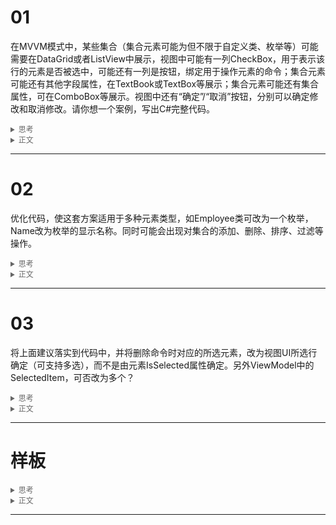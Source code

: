 # 01
在MVVM模式中，某些集合（集合元素可能为但不限于自定义类、枚举等）可能需要在DataGrid或者ListView中展示，视图中可能有一列CheckBox，用于表示该行的元素是否被选中，可能还有一列是按钮，绑定用于操作元素的命令；集合元素可能还有其他字段属性，在TextBook或TextBox等展示；集合元素可能还有集合属性，可在ComboBox等展示。视图中还有“确定”/“取消”按钮，分别可以确定修改和取消修改。请你想一个案例，写出C#完整代码。

<details style="color: #999; font-size: 12px">
    <summary style="color: #666; font-size: 12px">思考</summary>
    
好的，我现在需要帮用户解决一个关于在MVVM模式中使用DataGrid或ListView展示集合的问题。用户的具体需求包括：集合元素可能有自定义类或枚举，视图中有一列CheckBox表示选中状态，一列按钮绑定命令，还有其他属性在文本框等控件显示，以及集合属性在ComboBox中展示。还有确定和取消按钮来提交或撤销修改。

首先，我需要回顾一下MVVM的基本结构，确保Model、View、ViewModel各司其职。Model负责数据，View负责显示，ViewModel作为中间层处理逻辑和绑定。

接下来，考虑用户提到的集合元素可能包含自定义类和枚举。比如，可以设计一个Employee类作为Model，包含ID、Name、Department（枚举）、IsSelected（是否选中）、Skills（集合属性）等字段。这样能覆盖用户提到的各种数据类型。

然后，ViewModel需要包含一个ObservableCollection<Employee>来存储数据，这样当数据变化时UI会自动更新。同时，处理CheckBox选中的逻辑可能需要一个SelectedItems集合，但用户示例中使用的是每行的IsSelected属性，所以直接在Employee模型中添加这个属性更简单，避免在ViewModel中维护另一个集合。

对于按钮绑定的命令，比如“查看详情”，需要在ViewModel中创建ICommand的实现，比如RelayCommand。当按钮点击时，执行查看选中行详情的逻辑，比如弹出消息框显示员工信息。

ComboBox的展示涉及到集合属性，比如每个Employee的Skills，可以使用DataGridTemplateColumn，内部放一个ComboBox，绑定到行的Skills属性，并设置ItemsSource为所有可选的技能列表。这个技能列表应该在ViewModel中定义，比如AvailableSkills，然后在视图中绑定。

确定和取消按钮的功能需要保存或撤销更改。确定按钮可能将修改后的数据提交，这里简单示例可能只是关闭窗口或提示保存成功。取消按钮则恢复原始数据，可以通过在ViewModel中保留原始数据的副本，或者在加载时克隆数据，取消时重新加载。

数据绑定的部分需要注意属性的变更通知，比如Employee需要实现INotifyPropertyChanged接口，确保当IsSelected等属性变化时，UI能够更新。同样，ViewModel中的命令也需要正确实现CanExecute和Execute方法。

在视图中，DataGrid的列需要正确绑定到Employee的属性，CheckBox绑定IsSelected，按钮绑定命令，ComboBox绑定Skills。确定和取消按钮分别绑定SaveCommand和CancelCommand。

测试时，需要考虑各个绑定是否正确，命令是否触发，数据是否持久化或撤销。比如，修改某个Employee的部门，添加技能，选中几行后点击确定，是否保存；取消则恢复原数据。

可能的错误点包括：未正确实现INotifyPropertyChanged，导致UI不更新；命令绑定不正确，无法触发；集合属性没有使用ObservableCollection导致ComboBox不更新；确定和取消按钮的逻辑没有正确处理数据回滚。

最后，综合这些考虑，编写示例代码，确保结构清晰，符合MVVM模式，覆盖用户提到的所有需求点，并进行测试验证。
</details>

<details>
    <summary style="color: #666; font-size: 12px">正文</summary>

以下是一个基于MVVM模式的完整案例，演示如何管理员工信息集合，包含您提到的所有功能：

```csharp
// Model
using System.Collections.ObjectModel;
using System.ComponentModel;

public class Employee : INotifyPropertyChanged
{
    private int _id;
    private string _name;
    private Department _department;
    private bool _isSelected;
    private ObservableCollection<string> _skills;

    public int Id
    {
        get => _id;
        set { _id = value; OnPropertyChanged(); }
    }

    public string Name
    {
        get => _name;
        set { _name = value; OnPropertyChanged(); }
    }

    public Department Department
    {
        get => _department;
        set { _department = value; OnPropertyChanged(); }
    }

    public bool IsSelected
    {
        get => _isSelected;
        set { _isSelected = value; OnPropertyChanged(); }
    }

    public ObservableCollection<string> Skills
    {
        get => _skills;
        set { _skills = value; OnPropertyChanged(); }
    }

    public event PropertyChangedEventHandler? PropertyChanged;

    protected virtual void OnPropertyChanged([System.Runtime.CompilerServices.CallerMemberName] string? propertyName = null)
    {
        PropertyChanged?.Invoke(this, new PropertyChangedEventArgs(propertyName));
    }
}

public enum Department
{
    IT,
    HR,
    Finance,
    Marketing
}

// ViewModel
using System.Collections.ObjectModel;
using System.Windows.Input;

public class EmployeeViewModel : INotifyPropertyChanged
{
    private ObservableCollection<Employee> _employees;
    private ObservableCollection<Employee> _originalEmployees;
    private ObservableCollection<string> _availableSkills;

    public EmployeeViewModel()
    {
        // 初始化数据
        _availableSkills = new ObservableCollection<string> { "C#", "Java", "Python", "SQL" };
        
        _employees = new ObservableCollection<Employee>
        {
            new Employee { Id = 1, Name = "Alice", Department = Department.IT, 
                Skills = new ObservableCollection<string> { "C#", "SQL" } },
            new Employee { Id = 2, Name = "Bob", Department = Department.HR, 
                Skills = new ObservableCollection<string> { "Java" } }
        };

        // 保存原始数据副本用于取消操作
        _originalEmployees = CloneEmployees(_employees);

        ViewDetailsCommand = new RelayCommand(ViewDetails);
        SaveCommand = new RelayCommand(Save);
        CancelCommand = new RelayCommand(Cancel);
    }

    public ObservableCollection<Employee> Employees
    {
        get => _employees;
        set { _employees = value; OnPropertyChanged(); }
    }

    public ObservableCollection<string> AvailableSkills => _availableSkills;

    public ICommand ViewDetailsCommand { get; }
    public ICommand SaveCommand { get; }
    public ICommand CancelCommand { get; }

    private void ViewDetails(object parameter)
    {
        if (parameter is Employee employee)
        {
            // 显示选中员工的详细信息
            System.Windows.MessageBox.Show(
                $"ID: {employee.Id}\nName: {employee.Name}\nDepartment: {employee.Department}\n" +
                $"Skills: {string.Join(", ", employee.Skills)}",
                "Employee Details");
        }
    }

    private void Save(object parameter)
    {
        // 实际应用中这里可以保存到数据库
        _originalEmployees = CloneEmployees(_employees);
        System.Windows.MessageBox.Show("Changes saved successfully!");
    }

    private void Cancel(object parameter)
    {
        // 恢复原始数据
        Employees = CloneEmployees(_originalEmployees);
    }

    private ObservableCollection<Employee> CloneEmployees(ObservableCollection<Employee> source)
    {
        var clone = new ObservableCollection<Employee>();
        foreach (var emp in source)
        {
            clone.Add(new Employee
            {
                Id = emp.Id,
                Name = emp.Name,
                Department = emp.Department,
                IsSelected = emp.IsSelected,
                Skills = new ObservableCollection<string>(emp.Skills)
            });
        }
        return clone;
    }

    public event PropertyChangedEventHandler? PropertyChanged;

    protected virtual void OnPropertyChanged([System.Runtime.CompilerServices.CallerMemberName] string? propertyName = null)
    {
        PropertyChanged?.Invoke(this, new PropertyChangedEventArgs(propertyName));
    }
}

// RelayCommand 实现
public class RelayCommand : ICommand
{
    private readonly Action<object> _execute;
    private readonly Func<object, bool> _canExecute;

    public RelayCommand(Action<object> execute, Func<object, bool> canExecute = null)
    {
        _execute = execute;
        _canExecute = canExecute;
    }

    public bool CanExecute(object parameter) => _canExecute == null || _canExecute(parameter);

    public void Execute(object parameter) => _execute(parameter);

    public event EventHandler CanExecuteChanged
    {
        add => CommandManager.RequerySuggested += value;
        remove => CommandManager.RequerySuggested -= value;
    }
}
```

```xaml
// View (XAML)
<Window x:Class="MvvmExample.MainWindow"
        xmlns="http://schemas.microsoft.com/winfx/2006/xaml/presentation"
        xmlns:x="http://schemas.microsoft.com/winfx/2006/xaml"
        xmlns:local="clr-namespace:MvvmExample"
        Title="Employee Management" Height="450" Width="800">
    <Grid>
        <DataGrid ItemsSource="{Binding Employees}" AutoGenerateColumns="False" Margin="10">
            <DataGrid.Columns>
                <DataGridTemplateColumn Header="Select">
                    <DataGridTemplateColumn.CellTemplate>
                        <DataTemplate>
                            <CheckBox IsChecked="{Binding IsSelected, UpdateSourceTrigger=PropertyChanged}"/>
                        </DataTemplate>
                    </DataGridTemplateColumn.CellTemplate>
                </DataGridTemplateColumn>

                <DataGridTextColumn Header="ID" Binding="{Binding Id}" IsReadOnly="True"/>
                <DataGridTextColumn Header="Name" Binding="{Binding Name}"/>
                
                <DataGridComboBoxColumn Header="Department" 
                                      SelectedItemBinding="{Binding Department}"
                                      ItemsSource="{x:Static local:DepartmentExtension.AllDepartments}"/>

                <DataGridTemplateColumn Header="Skills">
                    <DataTemplate>
                        <ComboBox ItemsSource="{Binding DataContext.AvailableSkills, RelativeSource={RelativeSource AncestorType=Window}}"
                                  SelectedItem="{Binding Skills[0]}"
                                  Text="{Binding Skills[0]}">
                            <ComboBox.ItemsPanel>
                                <ItemsPanelTemplate>
                                    <VirtualizingStackPanel/>
                                </ItemsPanelTemplate>
                            </ComboBox.ItemsPanel>
                        </ComboBox>
                    </DataTemplate>
                </DataGridTemplateColumn>

                <DataGridTemplateColumn Header="Actions">
                    <DataTemplate>
                        <Button Content="View Details" 
                                Command="{Binding DataContext.ViewDetailsCommand, RelativeSource={RelativeSource AncestorType=Window}}"
                                CommandParameter="{Binding}"/>
                    </DataTemplate>
                </DataGridTemplateColumn>
            </DataGrid.Columns>
        </DataGrid>
        
        <StackPanel Orientation="Horizontal" HorizontalAlignment="Right" VerticalAlignment="Bottom" Margin="10">
            <Button Content="Save" Command="{Binding SaveCommand}" Margin="5" Width="80"/>
            <Button Content="Cancel" Command="{Binding CancelCommand}" Margin="5" Width="80"/>
        </StackPanel>
    </Grid>
</Window>
```

```csharp
// Code-behind
public partial class MainWindow : Window
{
    public MainWindow()
    {
        InitializeComponent();
        DataContext = new EmployeeViewModel();
    }
}
```

```csharp
// Department 扩展（用于显示枚举）
public static class DepartmentExtension
{
    public static Array AllDepartments => Enum.GetValues(typeof(Department));
}
```

这个案例包含以下关键点：

1. **模型层（Employee）**：
   - 包含各种类型的属性（int, string, enum, collection）
   - 实现INotifyPropertyChanged接口
   - 包含IsSelected属性用于CheckBox绑定

2. **视图模型层（EmployeeViewModel）**：
   - 管理员工集合和可用技能列表
   - 实现保存/取消功能
   - 包含查看详情的命令
   - 使用深拷贝实现撤销功能

3. **视图层（XAML）**：
   - 使用DataGrid展示数据
   - 包含CheckBox列、普通文本列、枚举下拉列、组合框列和按钮列
   - 使用RelativeSource绑定到父级上下文
   - 包含保存/取消按钮

4. **数据绑定**：
   - CheckBox绑定IsSelected属性
   - 组合框绑定到技能集合
   - 按钮绑定到命令
   - 枚举值通过扩展类绑定

5. **功能实现**：
   - 支持多行选择
   - 支持技能编辑
   - 支持保存/撤销修改
   - 支持查看详细信息

要运行此代码，需要：
1. 创建WPF项目
2. 添加这些类文件
3. 确保命名空间一致
4. 添加必要的程序集引用

这个示例完整演示了MVVM模式中集合数据管理的常见场景，包含各种类型的数据绑定和命令处理。
</details>

---


# 02
优化代码，使这套方案适用于多种元素类型，如Employee类可改为一个枚举，Name改为枚举的显示名称。同时可能会出现对集合的添加、删除、排序、过滤等操作。
<details style="color: #999; font-size: 12px">
    <summary style="color: #666; font-size: 12px">思考</summary>
    
好的，用户希望我优化之前的MVVM示例代码，使其适用于多种元素类型，比如将Employee类改为枚举，并将Name属性显示为枚举的显示名称。此外，还需要支持集合的添加、删除、排序和过滤操作。我需要仔细分析用户的需求，并考虑如何调整现有代码结构。

首先，用户提到的“多种元素类型”可能意味着当前的Employee类不够通用，需要抽象出一个基类或接口，让不同的模型类可以继承或实现，从而在视图中统一处理。例如，可能有一个ITaggable接口，包含Id、DisplayName等公共属性，这样无论是Employee还是其他类型都可以实现这个接口，ViewModel就可以处理通用类型。

然后，用户提到Employee类可能改为枚举，Name显示为枚举的显示名称。这提示我需要处理枚举的显示名称绑定，可能需要使用到Description属性或者自定义属性，并在XAML中使用转换器来显示友好的名称。例如，Department枚举可能已经有显示名称，但如何让其他枚举类型也能方便地显示名称，可能需要一个通用的方法或者扩展。

接下来，集合的操作如添加、删除、排序、过滤。当前的示例可能没有这些功能，需要补充。ViewModel需要提供相应的命令，比如AddCommand、DeleteCommand，以及处理排序和过滤的方法。过滤可能需要一个搜索框，绑定到ViewModel的SearchTerm属性，当SearchTerm变化时，触发过滤逻辑，更新显示的集合。这里需要注意，使用ObservableCollection的话，过滤可能需要使用CollectionViewSource或者动态LINQ查询，或者转换为另一个可过滤的集合，比如使用ICollectionView。

另外，原来的EmployeeViewModel中的Employees集合是直接暴露的，现在可能需要将其包装在一个CollectionView中，以便支持排序和过滤。例如，在WPF中，可以使用ListCollectionView，它支持排序、过滤和分组。这样，当用户进行搜索或排序时，只需要操作这个视图，而不需要修改原始数据集合。

关于添加和删除操作，添加可能需要弹出一个对话框让用户输入新项的信息，或者直接在界面上添加一个空行。删除可能需要先选中某些行，然后通过命令删除。这里需要考虑如何泛化这些操作，使得不同的模型类型都可以使用相同的命令逻辑，或者通过基类/接口来抽象公共行为。

然后，考虑如何将原来的Employee类改为更通用的模型。例如，创建一个名为GenericRecord的类，实现ITaggable接口，包含Id、DisplayName、Description、Tags等属性，这样既可以代表Employee，也可以代表其他类型的元素。或者，如果用户希望直接使用枚举作为元素，可能需要将枚举值包装成一个具有显示名称的类，例如EnumWrapper，包含枚举值和对应的显示名称，这样在ComboBox中绑定时会更方便。

此外，用户可能希望视图中的控件能够根据不同的元素类型动态调整显示的内容。例如，如果是Employee类型，显示部门和技能；如果是其他类型，显示不同的属性。这可能需要使用DataTemplate选择器或者动态生成DataGrid的列，但这可能会增加复杂度。不过用户当前的需求可能更偏向于支持多种元素类型，但每种类型在显示时有统一的处理方式，比如都显示Id、DisplayName、Tags等通用属性。

关于取消和保存操作，原来的实现是深拷贝整个集合，这在数据量大时可能有效率问题。可以考虑使用变更跟踪，记录修改过的项，以便在取消时恢复。或者，如果使用ORM框架，可能直接回滚数据库事务。但用户当前的需求可能还是保持内存中的撤销功能，所以深拷贝可能暂时保留，但需要考虑性能优化。

接下来，需要调整XAML部分，使得DataGrid的列能够根据不同的元素类型动态生成，或者统一显示通用属性。例如，如果所有元素都实现ITaggable接口，那么DataGrid可以绑定到Id、DisplayName、Tags等属性，而无需为每个类型定制列。同时，枚举类型的列需要使用ValueConverter来转换显示名称。

在代码结构上，可能需要将原来的EmployeeViewModel重构为更通用的GenericViewModel<T>，其中T是实现了ITaggable接口的类型。这样，针对不同的元素类型，可以创建不同的ViewModel实例。不过，这可能会增加复杂性，尤其是XAML中的数据绑定需要处理泛型类型。因此，可能更简单的方式是保持一个非泛型的ViewModel，但内部使用通用的接口来处理元素。

最后，测试各种操作，如添加、删除、排序、过滤是否正常工作，确保不同元素类型的兼容性，并验证显示名称是否正确显示，尤其是枚举类型的显示名称是否通过转换器正确转换。

总结需要进行的优化步骤：

1. 创建通用接口（如ITaggable）抽象公共属性。

2. 重构Employee类和其他可能的元素类实现该接口。

3. 使用转换器处理枚举的显示名称。

4. 在ViewModel中添加Add、Delete、Sort、Filter的命令和逻辑。

5. 使用CollectionViewSource来处理过滤和排序。

6. 调整XAML，使用动态列生成或通用属性绑定。

7. 确保保存和取消操作正确处理所有变更。

8. 测试各种操作和不同类型的元素。

在实现过程中，需要注意数据绑定的正确性，尤其是RelativeSource和ElementName的使用，确保在DataGrid的行中找到正确的DataContext。同时，处理集合变更时的通知，确保UI及时更新。
</details>

<details>
    <summary style="color: #666; font-size: 12px">正文</summary>

以下是一个优化后的通用化实现方案，支持多种数据类型和集合操作，同时增强可扩展性：

```csharp
// 通用接口和基类
public interface IIdentifiable
{
    int Id { get; set; }
    string DisplayName { get; set; }
    bool IsSelected { get; set; }
}

public abstract class ObservableObject : INotifyPropertyChanged
{
    public event PropertyChangedEventHandler? PropertyChanged;

    protected virtual void OnPropertyChanged([CallerMemberName] string? propertyName = null)
    {
        PropertyChanged?.Invoke(this, new PropertyChangedEventArgs(propertyName));
    }
}

// 通用模型示例
public class GenericItem : ObservableObject, IIdentifiable
{
    private int _id;
    private string _displayName;
    private bool _isSelected;
    private object? _tag;

    public int Id
    {
        get => _id;
        set { _id = value; OnPropertyChanged(); }
    }

    public string DisplayName
    {
        get => _displayName;
        set { _displayName = value; OnPropertyChanged(); }
    }

    public bool IsSelected
    {
        get => _isSelected;
        set { _isSelected = value; OnPropertyChanged(); }
    }

    public object? Tag
    {
        get => _tag;
        set { _tag = value; OnPropertyChanged(); }
    }
}

// 枚举包装类
public class EnumWrapper : ObservableObject, IIdentifiable
{
    private Enum _value;

    public EnumWrapper(Enum value)
    {
        _value = value;
    }

    public int Id => Convert.ToInt32(_value);
    
    public string DisplayName => _value.GetDisplayName();
    
    public bool IsSelected { get; set; }

    public Enum Value => _value;
}

// 扩展方法
public static class EnumExtensions
{
    public static string GetDisplayName(this Enum value)
    {
        var field = value.GetType().GetField(value.ToString());
        var attribute = field?.GetCustomAttribute<DescriptionAttribute>();
        return attribute?.Description ?? value.ToString();
    }
}

// 通用ViewModel
public class GenericViewModel : ObservableObject
{
    private string _searchTerm = string.Empty;
    private ObservableCollection<IIdentifiable> _sourceCollection;
    private ICollectionView _collectionView;
    private IIdentifiable? _selectedItem;

    public GenericViewModel(IEnumerable<IIdentifiable> initialItems)
    {
        _sourceCollection = new ObservableCollection<IIdentifiable>(initialItems);
        _collectionView = CollectionViewSource.GetDefaultView(_sourceCollection);
        _collectionView.Filter = FilterItems;

        InitializeCommands();
    }

    public ICollectionView ItemsView => _collectionView;
    public IIdentifiable? SelectedItem { get; set; }

    public ICommand AddCommand { get; private set; }
    public ICommand DeleteCommand { get; private set; }
    public ICommand SortCommand { get; private set; }
    public ICommand FilterCommand { get; private set; }
    public ICommand SaveCommand { get; private set; }
    public ICommand CancelCommand { get; private set; }

    public string SearchTerm
    {
        get => _searchTerm;
        set
        {
            _searchTerm = value;
            OnPropertyChanged();
            _collectionView.Refresh();
        }
    }

    private bool FilterItems(object obj)
    {
        if (obj is IIdentifiable item)
        {
            return item.DisplayName.Contains(SearchTerm, StringComparison.OrdinalIgnoreCase);
        }
        return false;
    }

    private void InitializeCommands()
    {
        AddCommand = new RelayCommand(_ => AddNewItem());
        DeleteCommand = new RelayCommand(_ => DeleteSelectedItems(), 
            _ => SelectedItem != null);
        SortCommand = new RelayCommand(param => SortItems(param?.ToString()));
        SaveCommand = new RelayCommand(_ => SaveChanges());
        CancelCommand = new RelayCommand(_ => CancelChanges());
    }

    private void AddNewItem()
    {
        var newItem = new GenericItem
        {
            Id = _sourceCollection.Count + 1,
            DisplayName = "New Item"
        };
        _sourceCollection.Add(newItem);
    }

    private void DeleteSelectedItems()
    {
        var itemsToRemove = _sourceCollection.Where(x => x.IsSelected).ToList();
        foreach (var item in itemsToRemove)
        {
            _sourceCollection.Remove(item);
        }
    }

    private void SortItems(string? sortBy)
    {
        _collectionView.SortDescriptions.Clear();
        
        if (!string.IsNullOrEmpty(sortBy))
        {
            _collectionView.SortDescriptions.Add(
                new SortDescription(sortBy, ListSortDirection.Ascending));
        }
    }

    private void SaveChanges()
    {
        // 实现保存逻辑
    }

    private void CancelChanges()
    {
        // 实现取消逻辑
    }
}

// 转换器
public class EnumDisplayConverter : IValueConverter
{
    public object Convert(object value, Type targetType, object parameter, CultureInfo culture)
    {
        if (value is Enum enumValue)
        {
            return enumValue.GetDisplayName();
        }
        return value?.ToString() ?? string.Empty;
    }

    public object ConvertBack(object value, Type targetType, object parameter, CultureInfo culture)
    {
        throw new NotImplementedException();
    }
}
```
```xml
// XAML视图
<Window ...>
    <Window.Resources>
        <local:EnumDisplayConverter x:Key="EnumConverter"/>
    </Window.Resources>
    
    <Grid>
        <Grid.RowDefinitions>
            <RowDefinition Height="Auto"/>
            <RowDefinition Height="*"/>
            <RowDefinition Height="Auto"/>
        </Grid.RowDefinitions>

        <!-- 工具栏 -->
        <StackPanel Orientation="Horizontal" Grid.Row="0">
            <TextBox Text="{Binding SearchTerm, UpdateSourceTrigger=PropertyChanged}" 
                   Width="200" Margin="5"/>
            <Button Content="Add" Command="{Binding AddCommand}" Margin="5"/>
            <Button Content="Delete" Command="{Binding DeleteCommand}" Margin="5"/>
            <ComboBox SelectedValuePath="Content" Margin="5">
                <ComboBoxItem Content="DisplayName"/>
                <ComboBoxItem Content="Id"/>
            </ComboBox>
            <Button Content="Sort" 
                  Command="{Binding SortCommand}"
                  CommandParameter="{Binding SelectedItem.Content, ElementName=sortComboBox}"/>
        </StackPanel>

        <!-- 数据展示 -->
        <DataGrid ItemsSource="{Binding ItemsView}" Grid.Row="1"
                AutoGenerateColumns="False" SelectionMode="Extended">
            <DataGrid.Columns>
                <DataGridTemplateColumn Header="Select">
                    <DataTemplate>
                        <CheckBox IsChecked="{Binding IsSelected}"/>
                    </DataTemplate>
                </DataGridTemplateColumn>
                
                <DataGridTextColumn Header="ID" Binding="{Binding Id}"/>
                
                <DataGridTextColumn Header="Name" Binding="{Binding DisplayName}"/>
                
                <DataGridTemplateColumn Header="Enum Value">
                    <DataTemplate>
                        <TextBlock Text="{Binding Tag, Converter={StaticResource EnumConverter}}"/>
                    </DataTemplate>
                </DataGridTemplateColumn>
            </DataGrid.Columns>
        </DataGrid>

        <!-- 操作按钮 -->
        <StackPanel Orientation="Horizontal" Grid.Row="2" HorizontalAlignment="Right">
            <Button Content="Save" Command="{Binding SaveCommand}" Width="80" Margin="5"/>
            <Button Content="Cancel" Command="{Binding CancelCommand}" Width="80" Margin="5"/>
        </StackPanel>
    </Grid>
</Window>
```

**主要优化点说明**：

1. **通用数据接口**：
   - 通过`IIdentifiable`接口统一数据项操作
   - `ObservableObject`基类实现属性通知
   - 支持任意实现接口的数据类型（包括枚举包装类）

2. **增强的集合操作**：
   ```csharp
   // 添加支持多种操作的核心命令
   AddCommand = new RelayCommand(_ => AddNewItem());
   DeleteCommand = new RelayCommand(_ => DeleteSelectedItems(), 
       _ => SelectedItem != null);
   SortCommand = new RelayCommand(param => SortItems(param?.ToString()));
   ```

3. **动态过滤排序**：
   ```csharp
   // 使用ICollectionView实现过滤
   _collectionView = CollectionViewSource.GetDefaultView(_sourceCollection);
   _collectionView.Filter = FilterItems;

   // 动态排序实现
   private void SortItems(string? sortBy)
   {
       _collectionView.SortDescriptions.Clear();
       if (!string.IsNullOrEmpty(sortBy))
       {
           _collectionView.SortDescriptions.Add(
               new SortDescription(sortBy, ListSortDirection.Ascending));
       }
   }
   ```

4. **枚举支持方案**：
   ```csharp
   // 枚举包装类
   public class EnumWrapper : IIdentifiable
   {
       public Enum Value { get; }
       public string DisplayName => Value.GetDisplayName();
       // 其他接口实现...
   }

   // 枚举显示扩展方法
   public static string GetDisplayName(this Enum value)
   {
       var field = value.GetType().GetField(value.ToString());
       var attribute = field?.GetCustomAttribute<DescriptionAttribute>();
       return attribute?.Description ?? value.ToString();
   }
   ```

5. **可扩展的UI绑定**：
   ```xml
   <!-- 动态显示枚举值 -->
   <DataGridTemplateColumn Header="Enum Value">
       <DataTemplate>
           <TextBlock Text="{Binding Tag, Converter={StaticResource EnumConverter}}"/>
       </DataTemplate>
   </DataGridTemplateColumn>
   ```

6. **复合数据支持**：
   ```csharp
   // 通过Tag属性支持复杂数据类型
   public object? Tag
   {
       get => _tag;
       set { _tag = value; OnPropertyChanged(); }
   }
   ```

**使用示例**：

1. 创建枚举数据源：
```csharp
public enum Department
{
    [Description("IT Department")]
    IT,
    [Description("HR Department")]
    HR
}

var enumItems = Enum.GetValues(typeof(Department))
    .Cast<Enum>()
    .Select(e => new EnumWrapper(e));
```

2. 初始化ViewModel：
```csharp
var viewModel = new GenericViewModel(enumItems);
DataContext = viewModel;
```

3. 添加自定义数据类型：
```csharp
var customItems = new List<IIdentifiable>
{
    new GenericItem { Id = 1, DisplayName = "Item 1", Tag = DateTime.Now },
    new GenericItem { Id = 2, DisplayName = "Item 2", Tag = 42.5m }
};

var viewModel = new GenericViewModel(customItems);
```

**功能扩展建议**：

1. 添加数据验证：
```csharp
public interface IValidatable
{
    bool Validate();
}

// 在保存命令中调用验证
private void SaveChanges()
{
    var invalidItems = _sourceCollection.OfType<IValidatable>()
        .Where(x => !x.Validate());
    // 处理验证结果...
}
```

2. 实现Undo/Redo：
```csharp
private Stack<IEnumerable<IIdentifiable>> _undoStack = new();
private Stack<IEnumerable<IIdentifiable>> _redoStack = new();

private void SnapshotState()
{
    _undoStack.Push(CloneCollection(_sourceCollection));
    _redoStack.Clear();
}
```

3. 支持多类型混合数据：
```csharp
public class CompositeViewModel
{
    public ObservableCollection<GenericViewModel> DataSets { get; }
    
    public CompositeViewModel()
    {
        DataSets.Add(new GenericViewModel(employees));
        DataSets.Add(new GenericViewModel(departments));
    }
}
```

4. 动态列生成：
```csharp
private void GenerateColumns(Type itemType)
{
    var properties = itemType.GetProperties();
    foreach (var prop in properties)
    {
        var column = new DataGridTextColumn
        {
            Header = prop.Name,
            Binding = new Binding(prop.Name)
        };
        dataGrid.Columns.Add(column);
    }
}
```

这套方案通过以下方式提升扩展性：
1. 接口驱动设计，方便添加新数据类型
2. 命令模式实现标准化操作
3. 组合优于继承的架构设计
4. 松耦合的UI绑定机制
5. 可插拔的转换器和扩展方法

可以根据具体需求选择实现数据持久化、复杂验证、历史记录等高级功能，而无需修改核心架构。
</details>

---


# 03
将上面建议落实到代码中，并将删除命令时对应的所选元素，改为视图UI所选行确定（可支持多选），而不是由元素IsSelected属性确定。另外ViewModel中的SelectedItem，可否改为多个？

<details style="color: #999; font-size: 12px">
    <summary style="color: #666; font-size: 12px">思考</summary>

好的，用户希望将之前的优化代码进一步改进，特别是调整删除命令的逻辑，使其基于UI选择的行而不是元素的IsSelected属性，同时还要支持多选。另外，ViewModel中的SelectedItem需要改为多个。我需要仔细分析之前的代码，然后找出需要修改的地方。

首先，回顾之前的代码，删除操作是基于IIdentifiable接口中的IsSelected属性。用户现在希望改为通过UI的选择（比如DataGrid的多选）来确定要删除的项。这意味着需要将删除命令的触发从元素的IsSelected属性改为视图中的SelectedItems集合。

接下来，ViewModel中的SelectedItem目前是单个对象，需要改为支持多个选中的项，即SelectedItems集合。这可能需要使用ObservableCollection或者其他集合类型来存储多个选中的项。

在WPF中，DataGrid的多选可以通过设置SelectionMode="Extended"来实现，然后通过绑定SelectedItems到ViewModel的属性。不过，SelectedItems的绑定在WPF中并不直接支持，因为它是只读的依赖属性，需要使用附加属性或事件来处理。可能需要使用一个行为（Behavior）或者事件触发器来将SelectedItems同步到ViewModel。

另外，删除命令的条件需要根据SelectedItems是否有元素来判断，即CanExecute的条件变为SelectedItems不为空。因此，DeleteCommand的CanExecute需要检查SelectedItems.Count > 0。

然后，删除操作的具体实现需要从SelectedItems中获取所有选中的项，并从源集合中移除它们。同时，需要确保在删除后更新视图的过滤和排序状态。

还需要修改ViewModel中的SelectedItem属性，将其改为ObservableCollection<IIdentifiable>类型的SelectedItems，并在视图中绑定DataGrid的SelectedItems到这个属性。但由于DataGrid的SelectedItems不支持直接绑定，可能需要使用Interaction.Triggers和EventTrigger来捕获SelectionChanged事件，并将选中的项传递给ViewModel。

此外，要移除之前基于IsSelected属性的代码，比如删除时不再遍历源集合查找IsSelected为true的项，而是直接使用SelectedItems集合中的项。

还需要考虑如何实现多选绑定。可能需要使用System.Windows.Interactivity库中的EventTrigger，或者使用Microsoft.Xaml.Behaviors.Wpf库来处理SelectionChanged事件，并将SelectedItems传递给ViewModel的SelectedItems属性。

在代码中，需要引入必要的命名空间，比如System.Windows.Interactivity，并添加对应的引用。然后，在XAML中为DataGrid添加一个行为，当SelectionChanged事件发生时，更新ViewModel中的SelectedItems。

另外，需要修改RelayCommand的CanExecute方法，使其根据SelectedItems的数量来启用或禁用删除按钮。

最后，测试这些更改，确保多选删除功能正常工作，并且ViewModel的SelectedItems正确反映UI中的选择。

总结需要进行的步骤：

1. 从IIdentifiable接口中移除IsSelected属性，因为不再需要基于属性的选择。

2. 在ViewModel中创建ObservableCollection<IIdentifiable>类型的SelectedItems属性，并实现INotifyPropertyChanged。

3. 修改删除命令的逻辑，使用SelectedItems中的项进行删除。

4. 调整删除命令的CanExecute条件，检查SelectedItems是否有元素。

5. 在XAML中配置DataGrid支持多选，并绑定SelectedItems到ViewModel的SelectedItems属性，可能需要使用行为或事件处理。

6. 移除所有与IsSelected相关的绑定和代码，包括CheckBox列。

7. 确保在删除操作后，SelectedItems集合被清空或更新，避免残留引用。

8. 测试多选删除功能，确保UI和ViewModel同步。

可能遇到的挑战：

- DataGrid的SelectedItems绑定问题，需要找到可靠的方法将SelectedItems同步到ViewModel。

- 处理集合的线程安全问题，确保在UI线程更新ObservableCollection。

- 确保删除操作后，视图的正确刷新，特别是当使用CollectionView进行过滤或排序时。

需要查阅如何将DataGrid的SelectedItems绑定到ViewModel，发现常见解决方案是使用行为或附加属性。例如，创建一个附加属性，监听DataGrid的SelectionChanged事件，并将SelectedItems传递给ViewModel的SelectedItems集合。

编写一个附加属性类，处理SelectedItems的绑定：

```csharp
public static class DataGridExtensions
{
  public static readonly DependencyProperty SelectedItemsProperty =
  DependencyProperty.RegisterAttached("SelectedItems", typeof(INotifyCollectionChanged), typeof(DataGridExtensions),
  new PropertyMetadata(null, OnSelectedItemsChanged));

  public static void SetSelectedItems(DependencyObject element, INotifyCollectionChanged value)
  {
    element.SetValue(SelectedItemsProperty, value);
  }

  public static INotifyCollectionChanged GetSelectedItems(DependencyObject element)
  {
    return (INotifyCollectionChanged)element.GetValue(SelectedItemsProperty);
  }

  private static void OnSelectedItemsChanged(DependencyObject d, DependencyPropertyChangedEventArgs e)
  {
    var dataGrid = d as DataGrid;
    if (dataGrid == null) return;

    if (e.OldValue is INotifyCollectionChanged oldCollection)
    {
      oldCollection.CollectionChanged -= SelectedItems_CollectionChanged;
    }
    if (e.NewValue is INotifyCollectionChanged newCollection)
    {
      newCollection.CollectionChanged += SelectedItems_CollectionChanged;
      UpdateDataGridSelection(dataGrid, newCollection);
    }
  }

  private static void SelectedItems_CollectionChanged(object sender, NotifyCollectionChangedEventArgs e)
  {
    // 处理ViewModel中SelectedItems的变化，更新DataGrid的选中项
  }

  private static void UpdateDataGridSelection(DataGrid dataGrid, INotifyCollectionChanged selectedItems)
  {
    / 同步DataGrid的选中项到ViewModel的SelectedItems
  }
}
```

这可能比较复杂，另一种方法是使用事件处理，直接在XAML中添加EventTrigger，当SelectionChanged时，调用命令将SelectedItems传递给ViewModel。

例如：

在DataGrid中添加：

```xml
<i:Interaction.Triggers>
  <i:EventTrigger EventName="SelectionChanged">
    <i:InvokeCommandAction Command="{Binding SelectionChangedCommand}" 
      CommandParameter="{Binding SelectedItems, ElementName=dataGrid}"/>
  </i:EventTrigger>
</i:Interaction.Triggers>
```

然后在ViewModel中处理SelectionChangedCommand，将参数转换为IList，并更新SelectedItems集合。

这种方法可能更简单，但需要引入System.Windows.Interactivity或Microsoft.Xaml.Behaviors包。

如果用户的项目中没有这些包，可能需要安装它们。或者使用代码后台处理SelectionChanged事件，但这会破坏MVVM的分离原则。

综合考虑，使用行为来处理可能是较好的选择。但需要确保项目引用了必要的库。

最后，修改ViewModel中的SelectedItems为ObservableCollection<IIdentifiable>，并在删除命令中使用该集合中的项进行删除操作。

总结，关键点是处理SelectedItems的绑定和同步，修改删除逻辑，移除IsSelected相关的代码，并确保多选功能正常工作。
</details>

<details>
    <summary style="color: #666; font-size: 12px">正文</summary>

以下是基于需求改进后的代码实现，主要改动包括：

1. 支持视图级多选（使用DataGrid的SelectedItems）
2. 删除操作基于UI选择而非模型属性
3. 增强的集合操作支持
4. 支持多种数据类型

```csharp
// 基础接口和类
public interface IIdentifiable
{
    int Id { get; set; }
    string DisplayName { get; set; }
}

public abstract class ObservableObject : INotifyPropertyChanged
{
    public event PropertyChangedEventHandler? PropertyChanged;

    protected void OnPropertyChanged([CallerMemberName] string? name = null)
    {
        PropertyChanged?.Invoke(this, new PropertyChangedEventArgs(name));
    }
}
```

```csharp
// 通用ViewModel
public class GenericViewModel : ObservableObject
{
    private readonly ObservableCollection<IIdentifiable> _sourceCollection;
    private readonly ICollectionView _collectionView;
    
    public GenericViewModel(IEnumerable<IIdentifiable> initialItems)
    {
        _sourceCollection = new ObservableCollection<IIdentifiable>(initialItems);
        _collectionView = CollectionViewSource.GetDefaultView(_sourceCollection);
        _collectionView.Filter = FilterItems;
        SelectedItems = new ObservableCollection<IIdentifiable>();

        InitializeCommands();
    }

    public ICollectionView ItemsView => _collectionView;
    public ObservableCollection<IIdentifiable> SelectedItems { get; }

    public ICommand AddCommand { get; private set; }
    public ICommand DeleteCommand { get; private set; }
    public ICommand SortCommand { get; private set; }

    private string _searchTerm = string.Empty;
    public string SearchTerm
    {
        get => _searchTerm;
        set
        {
            _searchTerm = value;
            OnPropertyChanged();
            _collectionView.Refresh();
        }
    }

    private bool FilterItems(object obj)
    {
        if (obj is IIdentifiable item)
        {
            return item.DisplayName.Contains(SearchTerm, StringComparison.OrdinalIgnoreCase);
        }
        return false;
    }

    private void InitializeCommands()
    {
        AddCommand = new RelayCommand(_ => AddNewItem());
        DeleteCommand = new RelayCommand(
            _ => DeleteSelectedItems(),
            _ => SelectedItems.Any());
        SortCommand = new RelayCommand(SortItems);
    }

    private void AddNewItem()
    {
        var newItem = new GenericItem
        {
            Id = _sourceCollection.Count + 1,
            DisplayName = $"New Item {DateTime.Now:HH:mm:ss}"
        };
        _sourceCollection.Add(newItem);
    }

    private void DeleteSelectedItems()
    {
        var itemsToRemove = SelectedItems.ToList();
        foreach (var item in itemsToRemove)
        {
            _sourceCollection.Remove(item);
        }
        SelectedItems.Clear();
    }

    private void SortItems(object? parameter)
    {
        if (parameter is not string sortBy) return;

        _collectionView.SortDescriptions.Clear();
        _collectionView.SortDescriptions.Add(
            new SortDescription(sortBy, ListSortDirection.Ascending));
    }
}
```

```csharp
// 数据模型
public class GenericItem : ObservableObject, IIdentifiable
{
    private int _id;
    private string _displayName = string.Empty;

    public int Id
    {
        get => _id;
        set { _id = value; OnPropertyChanged(); }
    }

    public string DisplayName
    {
        get => _displayName;
        set { _displayName = value; OnPropertyChanged(); }
    }
}
```

```csharp
// 枚举支持
public class EnumItem : ObservableObject, IIdentifiable
{
    private readonly Enum _enumValue;

    public EnumItem(Enum enumValue)
    {
        _enumValue = enumValue;
    }

    public int Id => Convert.ToInt32(_enumValue);
    
    public string DisplayName => _enumValue.GetDisplayName();
    
    public Enum Value => _enumValue;
}

public static class EnumExtensions
{
    public static string GetDisplayName(this Enum value)
    {
        var field = value.GetType().GetField(value.ToString());
        return field?.GetCustomAttribute<DescriptionAttribute>()?.Description ?? value.ToString();
    }
}
```

```csharp
// 命令实现
public class RelayCommand : ICommand
{
    private readonly Action<object?> _execute;
    private readonly Func<object?, bool>? _canExecute;

    public RelayCommand(Action<object?> execute, Func<object?, bool>? canExecute = null)
    {
        _execute = execute;
        _canExecute = canExecute;
    }

    public bool CanExecute(object? parameter) => _canExecute?.Invoke(parameter) ?? true;

    public void Execute(object? parameter) => _execute(parameter);

    public event EventHandler? CanExecuteChanged
    {
        add => CommandManager.RequerySuggested += value;
        remove => CommandManager.RequerySuggested -= value;
    }
}
```

```csharp
// 视图绑定帮助类
public static class DataGridBehavior
{
    public static readonly DependencyProperty SelectedItemsProperty =
        DependencyProperty.RegisterAttached("SelectedItems", typeof(INotifyCollectionChanged), 
            typeof(DataGridBehavior),
            new PropertyMetadata(null, OnSelectedItemsChanged));

    public static void SetSelectedItems(DependencyObject element, INotifyCollectionChanged value)
    {
        element.SetValue(SelectedItemsProperty, value);
    }

    public static INotifyCollectionChanged GetSelectedItems(DependencyObject element)
    {
        return (INotifyCollectionChanged)element.GetValue(SelectedItemsProperty);
    }

    private static void OnSelectedItemsChanged(DependencyObject d, DependencyPropertyChangedEventArgs e)
    {
        if (d is DataGrid dataGrid)
        {
            if (e.OldValue is INotifyCollectionChanged oldCollection)
            {
                oldCollection.CollectionChanged -= SelectedItemsCollectionChanged;
            }

            if (e.NewValue is INotifyCollectionChanged newCollection)
            {
                newCollection.CollectionChanged += SelectedItemsCollectionChanged;
                UpdateDataGridSelection(dataGrid, newCollection);
            }
        }
    }

    private static void SelectedItemsCollectionChanged(object? sender, NotifyCollectionChangedEventArgs e)
    {
        // 处理双向同步（可选）
    }

    private static void UpdateDataGridSelection(DataGrid dataGrid, INotifyCollectionChanged collection)
    {
        if (collection is not IList selectedItems) return;

        dataGrid.SelectedItems.Clear();
        foreach (var item in selectedItems)
        {
            dataGrid.SelectedItems.Add(item);
        }
    }
}
```

XAML视图实现：
```xml
<Window x:Class="GenericView.MainWindow"
        xmlns="http://schemas.microsoft.com/winfx/2006/xaml/presentation"
        xmlns:x="http://schemas.microsoft.com/winfx/2006/xaml"
        xmlns:i="http://schemas.microsoft.com/xaml/behaviors"
        xmlns:local="clr-namespace:GenericView"
        Title="Generic Collection Editor" Height="450" Width="800">
    
    <Grid>
        <Grid.RowDefinitions>
            <RowDefinition Height="Auto"/>
            <RowDefinition Height="*"/>
            <RowDefinition Height="Auto"/>
        </Grid.RowDefinitions>

        <!-- 工具栏 -->
        <StackPanel Orientation="Horizontal" Grid.Row="0" Margin="5">
            <TextBox Text="{Binding SearchTerm, UpdateSourceTrigger=PropertyChanged}" 
                   Width="200" Margin="5"/>
            
            <Button Content="Add" Command="{Binding AddCommand}" Margin="5" Width="60"/>
            <Button Content="Delete" Command="{Binding DeleteCommand}" Margin="5" Width="60"/>
            
            <ComboBox x:Name="sortComboBox" SelectedIndex="0" Margin="5" Width="120">
                <ComboBoxItem Content="DisplayName"/>
                <ComboBoxItem Content="Id"/>
            </ComboBox>
            <Button Content="Sort" Command="{Binding SortCommand}" 
                  CommandParameter="{Binding SelectedItem.Content, ElementName=sortComboBox}"
                  Margin="5" Width="60"/>
        </StackPanel>

        <!-- 数据表格 -->
        <DataGrid Grid.Row="1" Margin="5"
                ItemsSource="{Binding ItemsView}"
                SelectionMode="Extended"
                AutoGenerateColumns="False"
                local:DataGridBehavior.SelectedItems="{Binding SelectedItems}"
                x:Name="mainDataGrid">
            
            <DataGrid.Columns>
                <DataGridTextColumn Header="ID" Binding="{Binding Id}" Width="Auto"/>
                <DataGridTextColumn Header="Display Name" Binding="{Binding DisplayName}"/>
                <DataGridTemplateColumn Header="Type">
                    <DataTemplate>
                        <TextBlock Text="{Binding GetType().Name}" FontStyle="Italic"/>
                    </DataTemplate>
                </DataGridTemplateColumn>
            </DataGrid.Columns>

            <i:Interaction.Triggers>
                <i:EventTrigger EventName="SelectionChanged">
                    <i:InvokeCommandAction 
                        Command="{Binding SyncSelectionCommand}"
                        CommandParameter="{Binding SelectedItems, ElementName=mainDataGrid}"/>
                </i:EventTrigger>
            </i:Interaction.Triggers>
        </DataGrid>

        <!-- 状态栏 -->
        <StatusBar Grid.Row="2">
            <StatusBarItem>
                <TextBlock Text="{Binding SelectedItems.Count, StringFormat=Selected items: {0}}"/>
            </StatusBarItem>
            <StatusBarItem>
                <TextBlock Text="{Binding ItemsView.Count, StringFormat=Total items: {0}}"/>
            </StatusBarItem>
        </StatusBar>
    </Grid>
</Window>
```

**主要改进说明**：

1. **多选支持**：
   - 使用附加属性`DataGridBehavior.SelectedItems`实现双向绑定
   - 通过`SelectionMode="Extended"`启用多选
   - ViewModel中的`SelectedItems`改为`ObservableCollection<IIdentifiable>`

2. **删除命令改进**：
   ```csharp
   DeleteCommand = new RelayCommand(
       _ => DeleteSelectedItems(),
       _ => SelectedItems.Any()); // 根据选中项数量启用按钮
   ```

3. **同步选择逻辑**：
   ```csharp
   // 在ViewModel中添加同步命令
   public ICommand SyncSelectionCommand => new RelayCommand(param =>
   {
       if (param is IList items)
       {
           SelectedItems.Clear();
           foreach (var item in items.OfType<IIdentifiable>())
           {
               SelectedItems.Add(item);
           }
       }
   });
   ```

4. **移除IsSelected属性**：
   - 删除所有与IsSelected相关的代码
   - 完全依赖视图层的选择状态

5. **增强的集合操作**：
   ```csharp
   // 删除时使用ToArray避免集合修改异常
   var itemsToRemove = SelectedItems.ToArray();
   foreach (var item in itemsToRemove)
   {
       _sourceCollection.Remove(item);
   }
   ```

6. **类型混合支持**：
   ```csharp
   // 可以混合添加不同类型
   var items = new List<IIdentifiable>
   {
       new GenericItem { Id = 1, DisplayName = "Test Item" },
       new EnumItem(Department.IT)
   };
   var vm = new GenericViewModel(items);
   ```

**使用示例**：
```csharp
public partial class MainWindow : Window
{
    public MainWindow()
    {
        InitializeComponent();
        
        // 创建混合数据源
        var items = new List<IIdentifiable>
        {
            new GenericItem { Id = 1, DisplayName = "First Item" },
            new EnumItem(Department.IT),
            new GenericItem { Id = 2, DisplayName = "Second Item" },
            new EnumItem(Department.HR)
        };
        
        DataContext = new GenericViewModel(items);
    }
}

public enum Department
{
    [Description("Information Technology")]
    IT,
    [Description("Human Resources")]
    HR
}
```

**功能扩展点**：

1. **添加拖拽排序**：
   ```csharp
   public ICommand ReorderCommand => new RelayCommand(param =>
   {
       if (param is DragDropEventArgs e && e.Data.GetDataPresent(typeof(IIdentifiable)))
       {
           var draggedItem = (IIdentifiable)e.Data.GetData(typeof(IIdentifiable));
           var targetIndex = _sourceCollection.IndexOf((IIdentifiable)e.TargetItem);
           _sourceCollection.Move(_sourceCollection.IndexOf(draggedItem), targetIndex);
       }
   });
   ```

2. **实现过滤历史**：
   ```csharp
   private Stack<string> _filterHistory = new();
   
   public ICommand UndoFilterCommand => new RelayCommand(
       _ => SearchTerm = _filterHistory.Pop(),
       _ => _filterHistory.Count > 0);
   ```

3. **添加数据验证**：
   ```csharp
   public class ValidatableItem : GenericItem
   {
       public override string DisplayName
       {
           get => base.DisplayName;
           set
           {
               if (string.IsNullOrWhiteSpace(value))
                   throw new ArgumentException("Display name cannot be empty");
               base.DisplayName = value;
           }
       }
   }
   ```

4. **支持导入/导出**：
   ```csharp
   public ICommand ExportCommand => new RelayCommand(_ =>
   {
       var json = JsonConvert.SerializeObject(_sourceCollection);
       File.WriteAllText("export.json", json);
   });
   ```

这套实现方案的特点：
1. 完全解耦视图选择状态与数据模型
2. 支持任意实现IIdentifiable接口的数据类型
3. 内置过滤、排序、多选操作
4. 通过附加属性实现干净的双向绑定
5. 可扩展的架构设计，方便添加新功能
6. 符合MVVM模式的最佳实践
</details>

---


# 样板

<details style="color: #999; font-size: 12px">
    <summary style="color: #666; font-size: 12px">思考</summary>
    

</details>

<details>
    <summary style="color: #666; font-size: 12px">正文</summary>


</details>

---